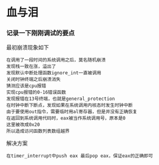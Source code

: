 # 血与泪

### 记录一下刚刚调试的要点

最初崩溃现象如下
	
	在调用了一段时间的系统调用之后，莫名随机崩溃
	发现栈一致在涨，溢出了
	发现默认中断处理函数ignore_int一直被调用
	关闭时钟终端之后崩溃消失
	猜测应该是cpu报错
	实现cpu报错的0-16错误函数
	发现报错在13号终端，也就是general_protection
	在时钟中断下断点，发现如果在系统调用内核态时发生时钟中断
	由于要使用out指令，需要临时用al寄存器，但是并没有正确恢复
	在返回到系统调用代码时，eax被当作系统调用号，原本是0
	这里被改成0x20
	所以造成访问函数列表数组越界

解决方案

	在timer_interrupt中push eax 最后pop eax，保证eax的正确即可